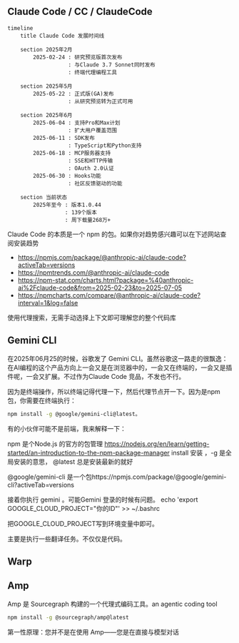 ## Claude Code / CC / ClaudeCode

```
timeline
    title Claude Code 发展时间线

    section 2025年2月
        2025-02-24 : 研究预览版首次发布
                   : 与Claude 3.7 Sonnet同时发布
                   : 终端代理编程工具

    section 2025年5月
        2025-05-22 : 正式版(GA)发布
                   : 从研究预览转为正式可用

    section 2025年6月
        2025-06-04 : 支持Pro和Max计划
                   : 扩大用户覆盖范围
        2025-06-11 : SDK发布
                   : TypeScript和Python支持
        2025-06-18 : MCP服务器支持
                   : SSE和HTTP传输
                   : OAuth 2.0认证
        2025-06-30 : Hooks功能
                   : 社区反馈驱动的功能

    section 当前状态
        2025年至今 : 版本1.0.44
                  : 139个版本
                  : 周下载量268万+
```

Claude Code 的本质是一个 npm 的包。如果你对趋势感兴趣可以在下述网站查阅安装趋势

- https://npmjs.com/package/@anthropic-ai/claude-code?activeTab=versions
- https://npmtrends.com/@anthropic-ai/claude-code
- https://npm-stat.com/charts.html?package=%40anthropic-ai%2Fclaude-code&from=2025-02-23&to=2025-07-05
- https://npmcharts.com/compare/@anthropic-ai/claude-code?interval=1&log=false

使用代理搜索，无需手动选择上下文即可理解您的整个代码库

## Gemini CLI

在2025年06月25的时候，谷歌发了 Gemini CLI。虽然谷歌这一路走的很飘逸：在AI编程的这个产品方向上一会又是在浏览器中的，一会又在终端的，一会又是插件呢，一会又扩展。不过作为Claude Code 竞品，不发也不行。

因为是终端操作，所以终端记得代理一下，然后代理节点开一下。因为是npm 包，你需要在终端执行：

```sh
npm install -g @google/gemini-cli@latest。
```

有的小伙伴可能不是前端，我来解释一下：

npm 是个Node.js 的官方的包管理 https://nodejs.org/en/learn/getting-started/an-introduction-to-the-npm-package-manager
install 安装 ，-g 是全局安装的意思， @latest 总是安装最新的就好

@google/gemini-cli 是一个包https://npmjs.com/package/@google/gemini-cli?activeTab=versions

接着你执行 gemini 。可能Gemini 登录的时候有问题。
echo 'export GOOGLE_CLOUD_PROJECT="你的ID"' >> ~/.bashrc

把GOOGLE_CLOUD_PROJECT写到环境变量中即可。

主要是执行一些翻译任务。不仅仅是代码。

## Warp

## Amp

Amp 是 Sourcegraph 构建的一个代理式编码工具。an agentic coding tool

```sh
npm install -g @sourcegraph/amp@latest
```

第一性原理：您并不是在使用 Amp——您是在直接与模型对话
